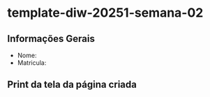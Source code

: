 # template-diw-20251-semana-02

## Informações Gerais
- Nome: 
- Matricula:

## Print da tela da página criada
